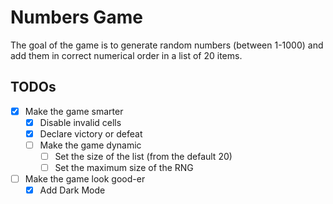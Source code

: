 # Numbers Game

The goal of the game is to generate random numbers (between 1-1000) and add them in correct numerical order in a list of 20 items.

## TODOs
- [x] Make the game smarter
  - [x] Disable invalid cells
  - [x] Declare victory or defeat
  - [ ] Make the game dynamic
    - [ ] Set the size of the list (from the default 20)
    - [ ] Set the maximum size of the RNG
- [ ] Make the game look good-er
  - [x] Add Dark Mode
